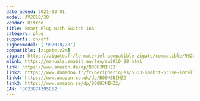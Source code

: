 ```yaml
---
date_added: 2021-03-01
model: AV2010/28
vendor: Bitron
title: Smart Plug with Switch 16A
category: plug
supports: on/off
zigbeemodel: ['902010/28']
compatible: [zigate,z2m]
zigate: https://zigate.fr/le-materiel-compatible-zigate/compatible/902010
mlink: https://manuals.smabit.eu/len/av2010_28.html
link: https://www.amazon.de/dp/B00H3NIHZ2
link2: https://www.domadoo.fr/fr/peripheriques/5563-smabit-prise-intelligente-zigbee-onoff-16a-8023874395852.html
link4: https://www.amazon.co.uk/dp/B00H3NIHZ2
link3: https://www.amazon.se/dp/B00H3NIHZ2/
EAN: '8023874395852 '
---
```


